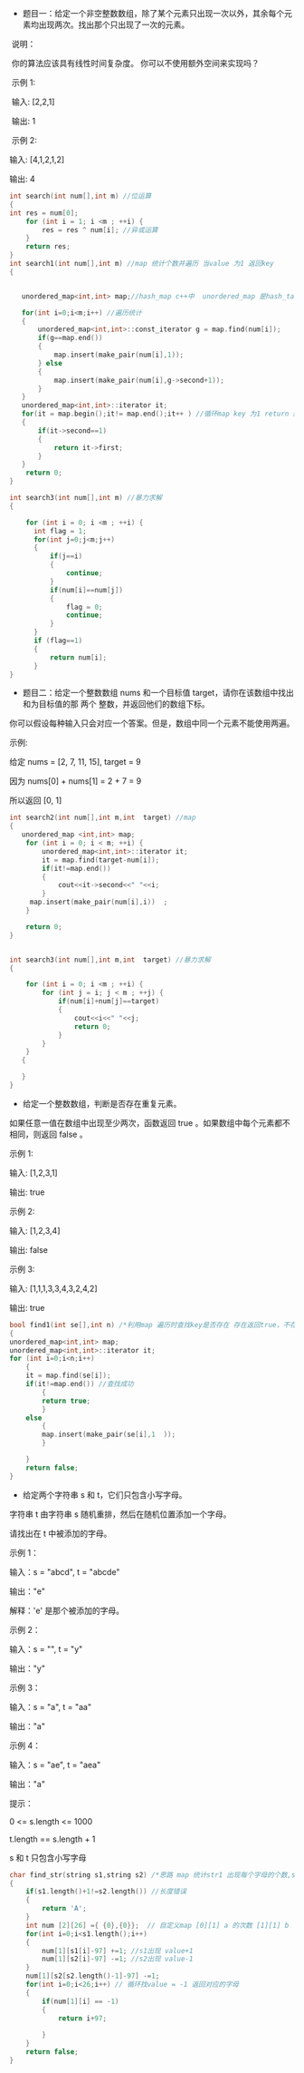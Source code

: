 *   题目一：给定一个非空整数数组，除了某个元素只出现一次以外，其余每个元素均出现两次。找出那个只出现了一次的元素。

​     说明：

​     你的算法应该具有线性时间复杂度。 你可以不使用额外空间来实现吗？

​     示例 1:

​    输入: [2,2,1]

​     输出: 1

​     示例 2:

  输入: [4,1,2,1,2]

   输出: 4

```c++
int search(int num[],int m) //位运算
{
int res = num[0];
    for (int i = 1; i <m ; ++i) {
        res = res ^ num[i]; //异或运算
    }
    return res;
}
int search1(int num[],int m) //map 统计个数并遍历 当value 为1 返回key
{


   unordered_map<int,int> map;//hash_map c++中  unordered_map 是hash_table 的实现

   for(int i=0;i<m;i++) //遍历统计
   {
       unordered_map<int,int>::const_iterator g = map.find(num[i]);
       if(g==map.end())
       {
           map.insert(make_pair(num[i],1));
       } else
       {
           map.insert(make_pair(num[i],g->second+1));
       }
   }
   unordered_map<int,int>::iterator it;
   for(it = map.begin();it!= map.end();it++ ) //循环map key 为1 return 结果
   {
       if(it->second==1)
       {
           return it->first;
       }
   }
    return 0;
}

int search3(int num[],int m) //暴力求解
{

    for (int i = 0; i <m ; ++i) {
      int flag = 1;
      for(int j=0;j<m;j++)
      {
          if(j==i)
          {
              continue;
          }
          if(num[i]==num[j])
          {
              flag = 0;
              continue;
          }
      }
      if (flag==1)
      {
          return num[i];
      }
}

```





 

 

 

* 题目二：给定一个整数数组 nums 和一个目标值 target，请你在该数组中找出和为目标值的那 两个 整数，并返回他们的数组下标。

你可以假设每种输入只会对应一个答案。但是，数组中同一个元素不能使用两遍。

示例:

给定 nums = [2, 7, 11, 15], target = 9

因为 nums[0] + nums[1] = 2 + 7 = 9

所以返回 [0, 1]

```c++
int search2(int num[],int m,int  target) //map
{
   unordered_map <int,int> map;
    for (int i = 0; i < m; ++i) {
        unordered_map<int,int>::iterator it;
        it = map.find(target-num[i]);
        if(it!=map.end())
        {
            cout<<it->second<<" "<<i;
        }
     map.insert(make_pair(num[i],i))  ;
    }

    return 0;
}


int search3(int num[],int m,int  target) //暴力求解
{

    for (int i = 0; i <m ; ++i) {
        for (int j = i; j < m ; ++j) {
            if(num[i]+num[j]==target)
            {
                cout<<i<<" "<<j;
                return 0;
            }
        }
    }
   {

   }
}
```



 

 

 

 

* 给定一个整数数组，判断是否存在重复元素。

如果任意一值在数组中出现至少两次，函数返回 true 。如果数组中每个元素都不相同，则返回 false 。

示例 1:

输入: [1,2,3,1]

输出: true

示例 2:

输入: [1,2,3,4]

输出: false

示例 3:

输入: [1,1,1,3,3,4,3,2,4,2]

输出: true

```c++
bool find1(int se[],int n) /*利用map 遍历时查找key是否存在 存在返回true，不存在插入map*/
{
unordered_map<int,int> map;
unordered_map<int,int>::iterator it;
for (int i=0;i<n;i++)
    {
    it = map.find(se[i]);
    if(it!=map.end()) //查找成功
        {
        return true;
        }
    else
        {
        map.insert(make_pair(se[i],1  ));
        }

    }
    return false;
}
```



 

 

* 给定两个字符串 s 和 t，它们只包含小写字母。

字符串 t 由字符串 s 随机重排，然后在随机位置添加一个字母。

请找出在 t 中被添加的字母。

示例 1：

输入：s = "abcd", t = "abcde"

输出："e"

解释：'e' 是那个被添加的字母。

示例 2：

输入：s = "", t = "y"

输出："y"

示例 3：

输入：s = "a", t = "aa"

输出："a"

示例 4：

输入：s = "ae", t = "aea"

输出："a"

提示：

0 <= s.length <= 1000

t.length == s.length + 1

s 和 t 只包含小写字母

```c++
char find_str(string s1,string s2) /*思路 map 统计str1 出现每个字母的个数,str2 将对应的key-1  （map 优化 可以用二维数组 长度26 个字母）*/
{
    if(s1.length()+1!=s2.length()) //长度错误
    {
        return 'A';
    }
    int num [2][26] ={ {0},{0}};  // 自定义map [0][1] a 的次数 [1][1] b  ****
    for(int i=0;i<s1.length();i++)
    {
        num[1][s1[i]-97] +=1; //s1出现 value+1
        num[1][s2[i]-97] -=1; //s2出现 value-1
    }
    num[1][s2[s2.length()-1]-97] -=1; 
    for(int i=0;i<26;i++) // 循环找value = -1 返回对应的字母
    {
        if(num[1][i] == -1)
        {
            return i+97;
            
        }
    }
    return false;
}
```

